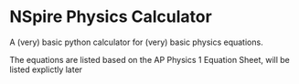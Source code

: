 # NSpire Physics Calculator
 A (very) basic python calculator for (very) basic physics equations.
 
 The equations are listed based on the AP Physics 1 Equation Sheet, will be listed explictly later
